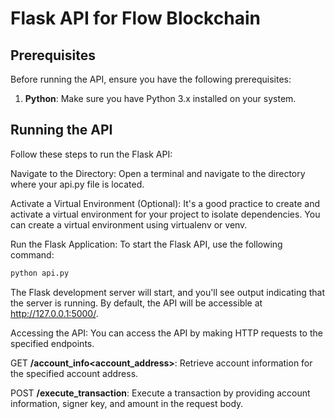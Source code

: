 # Flask API for Flow Blockchain

## Prerequisites

Before running the API, ensure you have the following prerequisites:

1. **Python**: Make sure you have Python 3.x installed on your system.

## Running the API

Follow these steps to run the Flask API:

Navigate to the Directory: Open a terminal and navigate to the directory where your api.py file is located.

Activate a Virtual Environment (Optional): It's a good practice to create and activate a virtual environment for your project to isolate dependencies. You can create a virtual environment using virtualenv or venv.

Run the Flask Application: To start the Flask API, use the following command:

```bash
python api.py
```

The Flask development server will start, and you'll see output indicating that the server is running. By default, the API will be accessible at http://127.0.0.1:5000/.

Accessing the API: You can access the API by making HTTP requests to the specified endpoints.

GET **/account_info<account_address>**: Retrieve account information for the specified account address.

POST **/execute_transaction**: Execute a transaction by providing account information, signer key, and amount in the request body.
